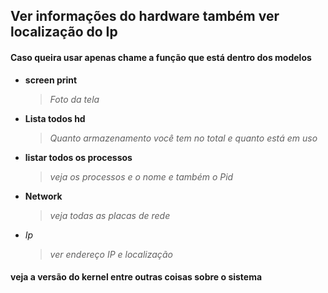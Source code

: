 ## Ver informações do hardware também ver localização do Ip
#### Caso queira usar apenas chame a função que está dentro dos modelos 

- **screen print**
  > _Foto da tela_
- **Lista todos hd**
   > _Quanto armazenamento você tem no total e quanto está em uso_
- **listar todos os processos**
  > _veja os processos e o nome e também o Pid_
- **Network**
  > _veja todas as placas de rede_
- *Ip*
  > _ver endereço IP e localização_
#### veja a versão do kernel entre outras coisas sobre o sistema
